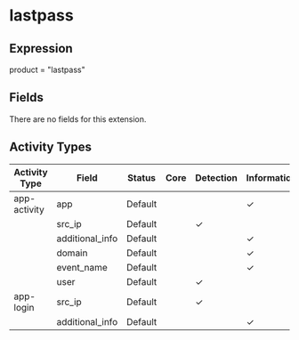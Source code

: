 lastpass
========

Expression
----------

product = "lastpass"

Fields
------

There are no fields for this extension.

Activity Types
--------------

| Activity Type | Field           | Status  | Core | Detection | Informational |
| ------------- | --------------- | ------- | ---- | --------- | ------------- |
| app-activity  | app             | Default |      |           | &#10003;      |
|               | src_ip          | Default |      | &#10003;  |               |
|               | additional_info | Default |      |           | &#10003;      |
|               | domain          | Default |      |           | &#10003;      |
|               | event_name      | Default |      |           | &#10003;      |
|               | user            | Default |      | &#10003;  |               |
| app-login     | src_ip          | Default |      | &#10003;  |               |
|               | additional_info | Default |      |           | &#10003;      |

